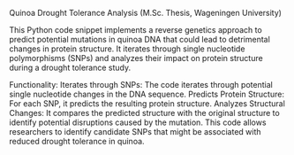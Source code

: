 Quinoa Drought Tolerance Analysis (M.Sc. Thesis, Wageningen University)

This Python code snippet implements a reverse genetics approach to predict potential mutations in quinoa DNA that could lead to detrimental changes in protein structure. It iterates through single nucleotide polymorphisms (SNPs) and analyzes their impact on protein structure during a drought tolerance study.

Functionality:
Iterates through SNPs: The code iterates through potential single nucleotide changes in the DNA sequence.
Predicts Protein Structure: For each SNP, it predicts the resulting protein structure.
Analyzes Structural Changes: It compares the predicted structure with the original structure to identify potential disruptions caused by the mutation.
This code allows researchers to identify candidate SNPs that might be associated with reduced drought tolerance in quinoa.
